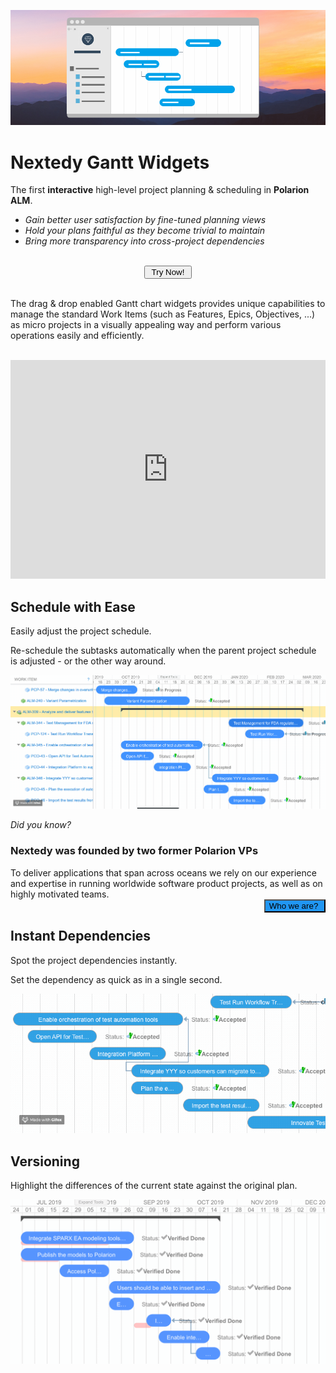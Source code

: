 ![Gantt Screenshot](img/gantt-banner.png)

# Nextedy Gantt Widgets

The first **interactive** high-level project planning & scheduling in **Polarion ALM**. 


* *Gain better user satisfaction by fine-tuned planning views*
* *Hold your plans faithful as they become trivial to maintain*
* *Bring more transparency into cross-project dependencies*

<div id="download-button" >
<center ><br/>
<a href="./download">
<button class="mdc-button">&nbsp;Try Now!&nbsp;</button>
</a>
</center>
<br>
</div>


The drag & drop enabled Gantt chart widgets provides unique capabilities to manage the standard Work Items (such as Features, Epics, Objectives, ...) as micro projects in a visually appealing way and perform various operations easily and efficiently.


<br>
<iframe width="100%" height="350" src="https://www.youtube.com/embed/9D_djgsCIac" frameborder="0" allow="accelerometer; autoplay; encrypted-media; gyroscope; picture-in-picture" allowfullscreen></iframe>


## Schedule with Ease

Easily adjust the project schedule.

Re-schedule the subtasks automatically when the parent project schedule is adjusted - or the other way around.

![Projects](img/gantt-projects.gif)

<div class="who-banner" >
<i>Did you know?</i>
<h3>Nextedy was founded by two former Polarion VPs</h3>
To deliver applications that  span across oceans we rely on our experience and expertise in running worldwide software product projects,  as well as on highly motivated teams.
<br>
<a href="https://www.nextedy.com/who/" style="float:right"><button class="mdc-button" style="background-color:#2096f3">Who we are?&nbsp;</button></a>
<br>
</div>

## Instant Dependencies

Spot the project dependencies instantly.

 Set the dependency as quick as in a single second.

![Dependencies](img/gantt-drag-dependency-link.gif)

## Versioning

Highlight the differences of the current state against the original plan.

![Versioning](img/gantt-versioning.gif)




